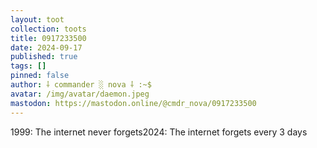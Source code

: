 ```yaml
---
layout: toot
collection: toots
title: 0917233500
date: 2024-09-17
published: true
tags: []
pinned: false
author: ⸸ commander ░ nova ⸸ :~$
avatar: /img/avatar/daemon.jpeg
mastodon: https://mastodon.online/@cmdr_nova/0917233500
---
```


1999: The internet never forgets2024: The internet forgets every 3 days
